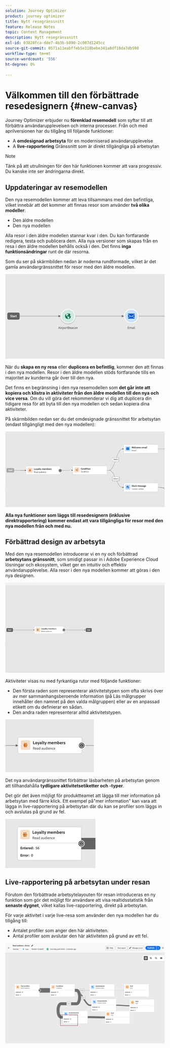 ```yaml
---
solution: Journey Optimizer
product: journey optimizer
title: Nytt resegränssnitt
feature: Release Notes
topic: Content Management
description: Nytt resegränssnitt
exl-id: 03828fca-dde7-4b3b-b890-2c007d1245cc
source-git-commit: 0571a11eabffeb5e318bebe341a8df18da7db598
workflow-type: tm+mt
source-wordcount: '556'
ht-degree: 0%

---
```


# Välkommen till den förbättrade resedesignern {#new-canvas}

Journey Optimizer erbjuder nu **förenklad resemodell** som syftar till att förbättra användarupplevelsen och interna processer. Från och med aprilversionen har du tillgång till följande funktioner:

* A **omdesignad arbetsyta** för en moderniserad användarupplevelse
* A **live-rapportering** Gränssnitt som är direkt tillgängliga på arbetsytan

>[!NOTE]
>
>Tänk på att utrullningen för den här funktionen kommer att vara progressiv. Du kanske inte ser ändringarna direkt.

## Uppdateringar av resemodellen

Den nya resemodellen kommer att leva tillsammans med den befintliga, vilket innebär att det kommer att finnas resor som använder **två olika modeller**:

* Den äldre modellen
* Den nya modellen

Alla resor i den äldre modellen stannar kvar i den. Du kan fortfarande redigera, testa och publicera dem. Alla nya versioner som skapas från en resa i den äldre modellen behålls också i den. Det finns **inga funktionsändringar** runt de där resorna.

Som du ser på skärmbilden nedan är noderna rundformade, vilket är det gamla användargränssnittet för resor med den äldre modellen.

![](assets/new-canvas.png)

När du **skapa en ny resa** eller **duplicera en befintlig**, kommer den att finnas i den nya modellen. Resor i den äldre modellen stöds fortfarande tills en majoritet av kunderna går över till den nya.

Det finns en begränsning i den nya resemodellen som **det går inte att kopiera och klistra in aktiviteter från den äldre modellen till den nya och vice versa**. Om du vill göra det rekommenderar vi dig att duplicera din tidigare resa för att byta till den nya modellen och sedan kopiera dina aktiviteter.

På skärmbilden nedan ser du det omdesignade gränssnittet för arbetsytan (endast tillgängligt med den nya modellen):

![](assets/new-canvas2.png)

**Alla nya funktioner som läggs till resedesignern (inklusive direktrapportering) kommer endast att vara tillgängliga för resor med den nya modellen från och med nu.**

## Förbättrad design av arbetsyta

Med den nya resemodellen introducerar vi en ny och förbättrad **arbetsytans gränssnitt**, som smidigt passar in i Adobe Experience Cloud lösningar och ekosystem, vilket ger en intuitiv och effektiv användarupplevelse. Alla resor i den nya modellen kommer att göras i den nya designen.

![](assets/new-canvas3.gif)

Aktiviteter visas nu med fyrkantiga rutor med följande funktioner:

* Den första raden som representerar aktivitetstypen som ofta skrivs över av mer sammanhangsberoende information (på Läs målgrupper innehåller den namnet på den valda målgruppen) eller av en anpassad etikett om du definierar en sådan.
* Den andra raden representerar alltid aktivitetstypen.

![](assets/new-canvas4.png)

Det nya användargränssnittet förbättrar läsbarheten på arbetsytan genom att tillhandahålla **tydligare aktivitetsetiketter och -typer**.

Det gör det även möjligt för produktteamet att lägga till mer information på arbetsytan med färre klick. Ett exempel på&quot;mer information&quot; kan vara att lägga in live-rapportering på arbetsytan där du kan se profiler som läggs in och avslutas på grund av fel.

![](assets/new-canvas5.png)

## Live-rapportering på arbetsytan under resan

Förutom den förbättrade arbetsytelayouten för resan introduceras en ny funktion som gör det möjligt för användare att visa realtidsstatistik från **senaste dygnet**, vilket kallas live-rapportering, direkt på arbetsytan.

För varje aktivitet i varje live-resa som använder den nya modellen har du tillgång till:


* Antalet profiler som anger den här aktiviteten.
* Antal profiler som avslutar den här aktiviteten på grund av ett fel.

![](assets/new-canvas6bis.png)

<!--`
With every live journey on the new model, you will be able to see two types of "last 24 hours" reporting information:

* On a **new insert**, you will see:
    * The number of profiles that have been exported for audience-triggered journeys. You will see the number of profiles available in the last export job alongside the time when that export has been made.
    * The number of profiles who exited the journey
    * The percentage of errors
    ![](assets/new-canvas7.png)
* **On each activity**, you will see the number of profiles who entered that activity and the number who exited because of an error:
    ![](assets/new-canvas8.png)
-->
<!--
Please note that you may see differences between the number of exported profiles and the number of profiles flowing through the journey. The exported profiles count only provides information about the last export job being made while the number of profiles entering an activity only contains profiles who did it in the last 24 hours. This can especially be visible on recurring daily journeys as there could be a data overlap between two days.
-->
